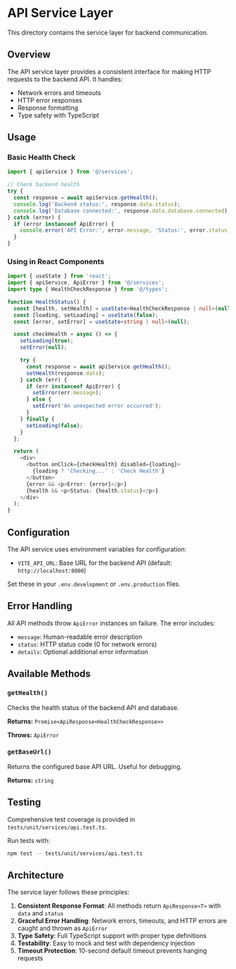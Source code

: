 # API Service Layer

This directory contains the service layer for backend communication.

## Overview

The API service layer provides a consistent interface for making HTTP requests to the backend API. It handles:

- Network errors and timeouts
- HTTP error responses
- Response formatting
- Type safety with TypeScript

## Usage

### Basic Health Check

```typescript
import { apiService } from '@/services';

// Check backend health
try {
  const response = await apiService.getHealth();
  console.log('Backend status:', response.data.status);
  console.log('Database connected:', response.data.database.connected);
} catch (error) {
  if (error instanceof ApiError) {
    console.error('API Error:', error.message, 'Status:', error.status);
  }
}
```

### Using in React Components

```typescript
import { useState } from 'react';
import { apiService, ApiError } from '@/services';
import type { HealthCheckResponse } from '@/types';

function HealthStatus() {
  const [health, setHealth] = useState<HealthCheckResponse | null>(null);
  const [loading, setLoading] = useState(false);
  const [error, setError] = useState<string | null>(null);

  const checkHealth = async () => {
    setLoading(true);
    setError(null);

    try {
      const response = await apiService.getHealth();
      setHealth(response.data);
    } catch (err) {
      if (err instanceof ApiError) {
        setError(err.message);
      } else {
        setError('An unexpected error occurred');
      }
    } finally {
      setLoading(false);
    }
  };

  return (
    <div>
      <button onClick={checkHealth} disabled={loading}>
        {loading ? 'Checking...' : 'Check Health'}
      </button>
      {error && <p>Error: {error}</p>}
      {health && <p>Status: {health.status}</p>}
    </div>
  );
}
```

## Configuration

The API service uses environment variables for configuration:

- `VITE_API_URL`: Base URL for the backend API (default: `http://localhost:8000`)

Set these in your `.env.development` or `.env.production` files.

## Error Handling

All API methods throw `ApiError` instances on failure. The error includes:

- `message`: Human-readable error description
- `status`: HTTP status code (0 for network errors)
- `details`: Optional additional error information

## Available Methods

### `getHealth()`

Checks the health status of the backend API and database.

**Returns:** `Promise<ApiResponse<HealthCheckResponse>>`

**Throws:** `ApiError`

### `getBaseUrl()`

Returns the configured base API URL. Useful for debugging.

**Returns:** `string`

## Testing

Comprehensive test coverage is provided in `tests/unit/services/api.test.ts`.

Run tests with:

```bash
npm test -- tests/unit/services/api.test.ts
```

## Architecture

The service layer follows these principles:

1. **Consistent Response Format**: All methods return `ApiResponse<T>` with `data` and `status`
2. **Graceful Error Handling**: Network errors, timeouts, and HTTP errors are caught and thrown as `ApiError`
3. **Type Safety**: Full TypeScript support with proper type definitions
4. **Testability**: Easy to mock and test with dependency injection
5. **Timeout Protection**: 10-second default timeout prevents hanging requests
